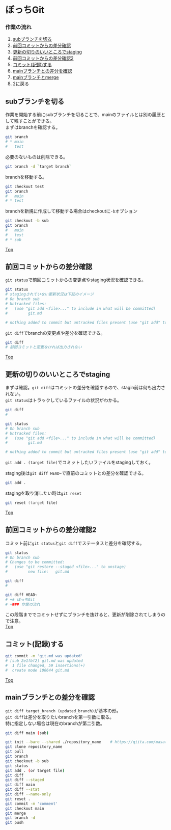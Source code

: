 # ぼっちGit
### 作業の流れ  
1. [subブランチを切る](#subブランチを切る)
2. [前回コミットからの差分確認](#前回コミットからの差分確認)
3. [更新の切りのいいところでstaging](#更新の切りのいいところでstaging)
4. [前回コミットからの差分確認2](#前回コミットからの差分確認2)
5. [コミット(記録)する](#コミット(記録)する)
6. [mainブランチとの差分を確認](#mainブランチとの差分を確認)
7. [mainブランチとmerge](#mainブランチとmerge)
8. 2に戻る

## subブランチを切る
作業を開始する前にsubブランチを切ることで、mainのファイルとは別の履歴として残すことができる。  
まずはbranchを確認する。
```sh
git branch
# * main
#   test
```
必要のないものは削除できる。
```sh
git branch -d `target branch`
```
branchを移動する。
```sh
git checkout test
git branch
#   main
# * test
```
branchを新規に作成して移動する場合はcheckoutに`-b`オプション
```sh
git checkout -b sub
git branch
#   main
#   test
# * sub
```
[Top](#作業の流れ)
## 前回コミットからの差分確認 
`git status`で前回コミットからの変更点やstaging状況を確認できる。   
```sh
git status
# stagingされていない更新状況は下記のイメージ
# On branch sub
# Untracked files:
#   (use "git add <file>..." to include in what will be committed)
#         git.md

# nothing added to commit but untracked files present (use "git add" to track)
```
`git diff`でbranchの変更点や差分を確認できる。
```sh
git diff
# 前回コミットと変更なければ出力されない
```
[Top](#作業の流れ)

## 更新の切りのいいところでstaging 
まずは確認。`git diff`はコミットの差分を確認するので、stagin前は何も出力されない。  
`git status`はトラックしているファイルの状況がわかる。
```sh
git diff
#

git status
# On branch sub
# Untracked files:
#   (use "git add <file>..." to include in what will be committed)
#         git.md

# nothing added to commit but untracked files present (use "git add" to track)
```
`git add . (target file)`でコミットしたいファイルをstagingしておく。


staging後は`git diff HEAD~`で直前のコミットとの差分を確認できる。
```sh
git add .
```
stagingを取り消したい時は`git reset`
```zsh
git reset (target file)
```
[Top](#作業の流れ)
## 前回コミットからの差分確認2

コミット前に`git status`と`git diff`でステータスと差分を確認する。
```sh
git status
# On branch sub
# Changes to be committed:
#   (use "git restore --staged <file>..." to unstage)
#         new file:   git.md

git diff
#

git diff HEAD~
# +# ぼっちGit
# +### 作業の流れ  

```
この段階まででコミットせずにブランチを抜けると、更新が削除されてしまうので注意。  
[Top](#作業の流れ)

## コミット(記録)する
```sh
git commit -m 'git.md was updated'
# [sub 2e1fbf2] git.md was updated
#  1 file changed, 59 insertions(+)
#  create mode 100644 git.md
```


[Top](#作業の流れ)

## mainブランチとの差分を確認
`git diff target_branch (updated_branch)`が基本の形。  
`git diff`は差分を取りたいbranchを第一引数に取る。  
特に指定しない場合は現在のbranchが第二引数。
```sh
git diff main (sub)
```


```sh
git init --bare --shared ./repository_name    # https://qiita.com/masatomix/items/19f4604c939567929ee8
git clone repository_name
git pull
git branch 
git checkout -b sub
git status
git add . (or target file)
git diff
git diff --staged
git diff main 
git diff --stat
git diff --name-only
git reset .
git commit -m 'comment'
git checkout main
git merge
git branch -d
git push